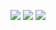 <img src="https://img.shields.io/badge/swift-EC7845?style=for-the-badge&logo=swift&logoColor=purple"/> <img src="https://img.shields.io/badge/Xcode-3671DD?style=for-the-badge&logo=Xcode&logoColor=white"/> <img src="https://img.shields.io/badge/Git-E25A38?style=for-the-badge&logo=Git&logoColor=white"/>
